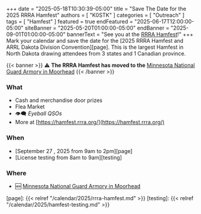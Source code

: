 +++
date = "2025-05-18T10:30:39-05:00"
title = "Save The Date for the 2025 RRRA Hamfest"
authors = [ "K0STK" ]
categories = [ "Outreach" ]
tags = [ "Hamfest" ]
featured = true
endFeatured = "2025-06-17T12:00:00-05:00"
siteBanner = "2025-05-20T01:00:00-05:00"
endBanner = "2025-09-01T01:00:00-05:00"
bannerText = "See you at the [RRRA Hamfest](/cal/2025/hamfest/)!"
+++
Mark your calendar and save the date for the
[2025 RRRA Hamfest and ARRL Dakota Division Convention][page]. This is the
largest Hamfest in North Dakota drawing attendees from 3 states and 1
Canadian province.

{{< banner >}}
:warning: **The RRRA Hamfest has moved to the**
[Minnesota National Guard Armory in Moorhead](/places/moorhead-ng-armory/)
{{< /banner >}}

<!--more-->

### What

* Cash and merchandise door prizes
* Flea Market
* :eye_speech_bubble: *Eyeball QSOs*
* More at [https://hamfest.rrra.org/](https://hamfest.rrra.org/)

### When

* [September 27 , 2025 from 9am to 2pm][page]
* [License testing from 8am to 9am][testing]

### Where

* :new: [Minnesota National Guard Armory in Moorhead](/places/moorhead-ng-armory/)

[page]: {{< relref "/calendar/2025/rrra-hamfest.md" >}}
[testing]: {{< relref "/calendar/2025/hamfest-testing.md" >}}
